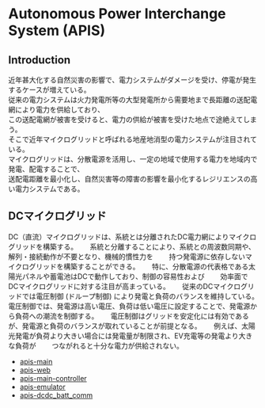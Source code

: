 # Autonomous Power Interchange System (APIS)

## Introduction  
近年甚大化する自然災害の影響で、電力システムがダメージを受け、停電が発生するケースが増えている。  
従来の電力システムは火力発電所等の大型発電所から需要地まで長距離の送配電網により電力を供給しており、  
この送配電網が被害を受けると、電力の供給が被害を受けた地点で途絶えてしまう。  
そこで近年マイクログリッドと呼ばれる地産地消型の電力システムが注目されている。  
マイクログリッドは、分散電源を活用し、一定の地域で使用する電力を地域内で発電、配電することで、  
送配電距離を最小化し、自然災害等の障害の影響を最小化するレジリエンスの高い電力システムである。  

## DCマイクログリッド
DC（直流）マイクログリッドは、系統とは分離されたDC電力網によりマイクログリッドを構築する。　　
系統と分離することにより、系統との周波数同期や、解列・接続動作が不要となり、機械的慣性力を　　
持つ発電源に依存しないマイクログリッドを構築することができる。　　
特に、分散電源の代表格である太陽光パネルや蓄電池はDCで動作しており、制御の容易性および　　
効率面でDCマイクログリッドに対する注目が高まっている。　　
従来のDCマイクログリッドでは電圧制御 (ドループ制御) により発電と負荷のバランスを維持している。　　
電圧制御では、発電源は高い電圧、負荷は低い電圧に設定することで、発電源から負荷への潮流を制御する。　　
電圧制御はグリッドを安定化には有効であるが、発電源と負荷のバランスが取れていることが前提となる。　　
例えば、太陽光発電が負荷より大きい場合には発電量が制限され、EV充電等の発電より大きな負荷が　　
つながれると十分な電力が供給されない。　　


 - [apis-main](https://github.com/oes-github/apis-main)
 - [apis-web](https://github.com/oes-github/apis-web)
 - [apis-main-controller](https://github.com/oes-github/apis-main-controller)
 - [apis-emulator](https://github.com/oes-github/apis-emulator)
 - [apis-dcdc_batt_comm](https://github.com/oes-github/apis-dcdc_batt_comm)
